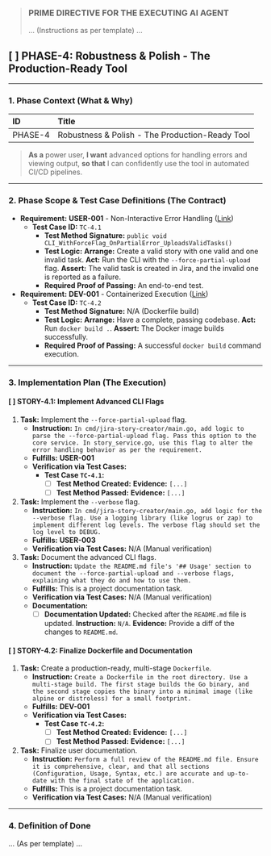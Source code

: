 
> ### **PRIME DIRECTIVE FOR THE EXECUTING AI AGENT**
>
> ... (Instructions as per template) ...

## [ ] PHASE-4: Robustness & Polish - The Production-Ready Tool

---

### **1. Phase Context (What & Why)**

| ID | Title |
| :--- | :--- |
| PHASE-4 | Robustness & Polish - The Production-Ready Tool |

> **As a** power user, **I want** advanced options for handling errors and viewing output, **so that** I can confidently use the tool in automated CI/CD pipelines.

---

### **2. Phase Scope & Test Case Definitions (The Contract)**

*   **Requirement:** **USER-001** - Non-Interactive Error Handling ([Link](./REQUIREMENTS.md#USER-001))
    *   **Test Case ID:** `TC-4.1`
        *   **Test Method Signature:** `public void CLI_WithForceFlag_OnPartialError_UploadsValidTasks()`
        *   **Test Logic:** **Arrange:** Create a valid story with one valid and one invalid task. **Act:** Run the CLI with the `--force-partial-upload` flag. **Assert:** The valid task is created in Jira, and the invalid one is reported as a failure.
        *   **Required Proof of Passing:** An end-to-end test.
*   **Requirement:** **DEV-001** - Containerized Execution ([Link](./REQUIREMENTS.md#DEV-001))
    *   **Test Case ID:** `TC-4.2`
        *   **Test Method Signature:** N/A (Dockerfile build)
        *   **Test Logic:** **Arrange:** Have a complete, passing codebase. **Act:** Run `docker build .`. **Assert:** The Docker image builds successfully.
        *   **Required Proof of Passing:** A successful `docker build` command execution.

---

### **3. Implementation Plan (The Execution)**

#### [ ] STORY-4.1: Implement Advanced CLI Flags

1.  **Task:** Implement the `--force-partial-upload` flag.
    *   **Instruction:** `In cmd/jira-story-creator/main.go, add logic to parse the --force-partial-upload flag. Pass this option to the core service. In story_service.go, use this flag to alter the error handling behavior as per the requirement.`
    *   **Fulfills:** **USER-001**
    *   **Verification via Test Cases:**
        *   **Test Case `TC-4.1`:**
            *   [ ] **Test Method Created:** **Evidence:** `[...]`
            *   [ ] **Test Method Passed:** **Evidence:** `[...]`
2.  **Task:** Implement the `--verbose` flag.
    *   **Instruction:** `In cmd/jira-story-creator/main.go, add logic for the --verbose flag. Use a logging library (like logrus or zap) to implement different log levels. The verbose flag should set the log level to DEBUG.`
    *   **Fulfills:** **USER-003**
    *   **Verification via Test Cases:** N/A (Manual verification)
3.  **Task:** Document the advanced CLI flags.
    *   **Instruction:** `Update the README.md file's '## Usage' section to document the --force-partial-upload and --verbose flags, explaining what they do and how to use them.`
    *   **Fulfills:** This is a project documentation task.
    *   **Verification via Test Cases:** N/A (Manual verification)
    *   **Documentation:**
        *   [ ] **Documentation Updated:** Checked after the `README.md` file is updated. **Instruction:** `N/A`. **Evidence:** Provide a diff of the changes to `README.md`.

#### [ ] STORY-4.2: Finalize Dockerfile and Documentation

1.  **Task:** Create a production-ready, multi-stage `Dockerfile`.
    *   **Instruction:** `Create a Dockerfile in the root directory. Use a multi-stage build. The first stage builds the Go binary, and the second stage copies the binary into a minimal image (like alpine or distroless) for a small footprint.`
    *   **Fulfills:** **DEV-001**
    *   **Verification via Test Cases:**
        *   **Test Case `TC-4.2`:**
            *   [ ] **Test Method Created:** **Evidence:** `[...]`
            *   [ ] **Test Method Passed:** **Evidence:** `[...]`
2.  **Task:** Finalize user documentation.
    *   **Instruction:** `Perform a full review of the README.md file. Ensure it is comprehensive, clear, and that all sections (Configuration, Usage, Syntax, etc.) are accurate and up-to-date with the final state of the application.`
    *   **Fulfills:** This is a project documentation task.
    *   **Verification via Test Cases:** N/A (Manual verification)

---

### **4. Definition of Done**

... (As per template) ...
